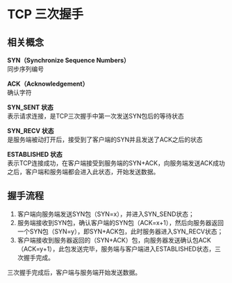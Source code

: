 # TCP 三次握手

## 相关概念

**SYN（Synchronize Sequence Numbers）**  
同步序列编号

**ACK（Acknowledgement）**  
确认字符

**SYN_SENT 状态**  
表示请求连接，是TCP三次握手中第一次发送SYN包后的等待状态

**SYN_RECV 状态**  
是服务端被动打开后，接受到了客户端的SYN并且发送了ACK之后的状态

**ESTABLISHED 状态**  
表示TCP连接成功，在客户端接受到服务端的SYN+ACK，向服务端发送ACK成功之后，客户端和服务端都会进入此状态，开始发送数据。

## 握手流程

1. 客户端向服务端发送SYN包（SYN=x），并进入SYN_SEND状态；
2. 服务端接收到SYN包，确认客户端的SYN包（ACK=x+1），然后向服务器返回一个SYN包（SYN=y），即SYN+ACK包，此时服务器进入SYN_RECV状态；
3. 客户端接收到服务器返回的（SYN+ACK）包，向服务器发送确认包ACK（ACK=y+1），此包发送完毕，服务端与客户端进入ESTABLISHED状态，三次握手完成。

三次握手完成后，客户端与服务端开始发送数据。